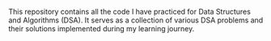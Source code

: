 
This repository contains all the code I have practiced for Data Structures and Algorithms (DSA).
It serves as a collection of various DSA problems and their solutions implemented during my learning journey.